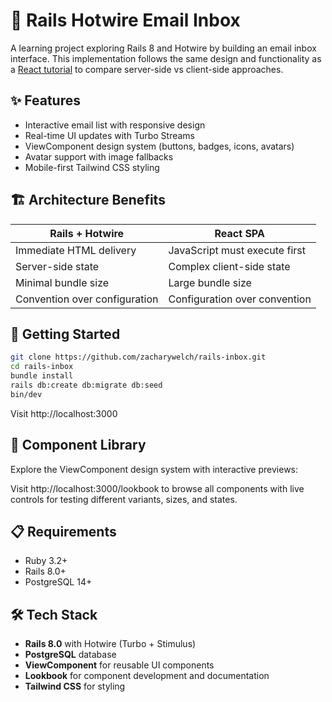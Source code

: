 # 📧 Rails Hotwire Email Inbox

A learning project exploring Rails 8 and Hotwire by building an email inbox interface. This implementation follows the same design and functionality as a [React tutorial](https://github.com/zacharywelch/inbox) to compare server-side vs client-side approaches.

## ✨ Features

- Interactive email list with responsive design
- Real-time UI updates with Turbo Streams
- ViewComponent design system (buttons, badges, icons, avatars)
- Avatar support with image fallbacks
- Mobile-first Tailwind CSS styling

## 🏗️ Architecture Benefits

| Rails + Hotwire | React SPA |
|-----------------|-----------|
| Immediate HTML delivery | JavaScript must execute first |
| Server-side state | Complex client-side state |
| Minimal bundle size | Large bundle size |
| Convention over configuration | Configuration over convention |

## 🚀 Getting Started

```bash
git clone https://github.com/zacharywelch/rails-inbox.git
cd rails-inbox
bundle install
rails db:create db:migrate db:seed
bin/dev
```

Visit http://localhost:3000

## 🎨 Component Library

Explore the ViewComponent design system with interactive previews:

Visit http://localhost:3000/lookbook to browse all components with live controls for testing different variants, sizes, and states.

## 📋 Requirements

- Ruby 3.2+
- Rails 8.0+
- PostgreSQL 14+

## 🛠️ Tech Stack

- **Rails 8.0** with Hotwire (Turbo + Stimulus)
- **PostgreSQL** database
- **ViewComponent** for reusable UI components
- **Lookbook** for component development and documentation
- **Tailwind CSS** for styling
